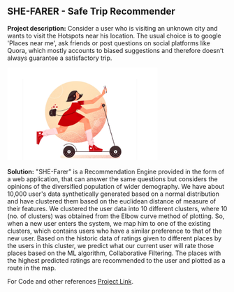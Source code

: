 ## SHE-FARER - Safe Trip Recommender

**Project description:** Consider a user who is visiting an unknown city and wants to visit the Hotspots near his location. The usual choice is to google 'Places near me', ask friends or post questions on social platforms like Quora, which mostly accounts to biased suggestions and therefore doesn’t always guarantee a satisfactory trip.

<img src="images/shefarer.png?raw=true"/>

**Solution:** "SHE-Farer" is a Recommendation Engine provided in the form of a web application, that can answer the same questions but considers the opinions of the diversified population of wider demography. We have about 10,000 user's data synthetically generated based on a normal distribution and have clustered them based on the euclidean distance of measure of their features. We clustered the user data into 10 different clusters, where 10 (no. of clusters) was obtained from the Elbow curve method of plotting. So, when a new user enters the system, we map him to one of the existing clusters, which contains users who have a similar preference to that of the new user. Based on the historic data of ratings given to different places by the users in this cluster, we predict what our current user will rate those places based on the ML algorithm, Collaborative Filtering. The places with the highest predicted ratings are recommended to the user and plotted as a route in the map.

For Code and other references [Project Link](https://devfolio.co/submissions/shefarer).
